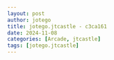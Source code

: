 ```yaml
---
layout: post
author: jotego
title: jotego.jtcastle - c3ca161
date: 2024-11-08
categories: [Arcade, jtcastle]
tags: [jotego.jtcastle]
---
```



